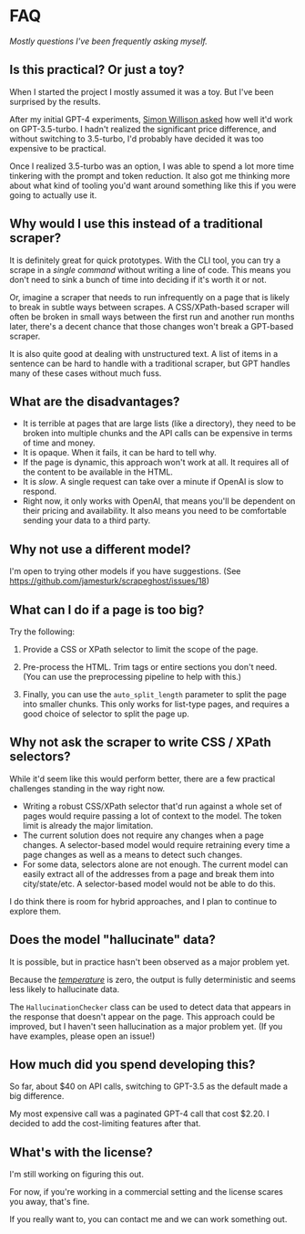 # FAQ 

*Mostly questions I've been frequently asking myself.*

## Is this practical? Or just a toy?

When I started the project I mostly assumed it was a toy. But I've been surprised by the results.

After my initial GPT-4 experiments, [Simon Willison asked](https://mastodon.social/@simon@simonwillison.net/110042216119791967) how well it'd work on GPT-3.5-turbo. I hadn't realized the significant price difference, and without switching to 3.5-turbo, I'd probably have decided it was too expensive to be practical.

Once I realized 3.5-turbo was an option, I was able to spend a lot more time tinkering with the prompt and token reduction.  It also got me thinking more about what kind of tooling you'd want around something like this if you were going to actually use it.

## Why would I use this instead of a traditional scraper?

It is definitely great for quick prototypes. With the CLI tool, you can try a scrape in a *single command* without writing a line of code.
This means you don't need to sink a bunch of time into deciding if it's worth it or not.

Or, imagine a scraper that needs to run infrequently on a page that is likely to break in subtle ways between scrapes.
A CSS/XPath-based scraper will often be broken in small ways between the first run and another run months later, there's a decent chance that those changes won't break a GPT-based scraper.

It is also quite good at dealing with unstructured text. A list of items in a sentence can be hard to handle with a traditional scraper, but GPT handles many of these cases without much fuss.

## What are the disadvantages?

* It is terrible at pages that are large lists (like a directory), they need to be broken into multiple chunks and the API calls can be expensive in terms of time and money.
* It is opaque.  When it fails, it can be hard to tell why.
* If the page is dynamic, this approach won't work at all.  It requires all of the content to be available in the HTML.
* It is *slow*.  A single request can take over a minute if OpenAI is slow to respond.
* Right now, it only works with OpenAI, that means you'll be dependent on their pricing and availability. It also means
you need to be comfortable sending your data to a third party.


## Why not use a different model?

I'm open to trying other models if you have suggestions.  (See <https://github.com/jamesturk/scrapeghost/issues/18>)

## What can I do if a page is too big?

Try the following:

1. Provide a CSS or XPath selector to limit the scope of the page.

2. Pre-process the HTML. Trim tags or entire sections you don't need.  (You can use the preprocessing pipeline to help with this.)

3. Finally, you can use the `auto_split_length` parameter to split the page into smaller chunks.  This only works for list-type pages, and requires a good choice of selector to split the page up.

## Why not ask the scraper to write CSS / XPath selectors?

While it'd seem like this would perform better, there are a few practical challenges standing in the way right now.

* Writing a robust CSS/XPath selector that'd run against a whole set of pages would require passing a lot of context to the model. The token limit is already the major limitation.
* The current solution does not require any changes when a page changes.  A selector-based model would require retraining every time a page changes as well as a means to detect such changes.
* For some data, selectors alone are not enough. The current model can easily extract all of the addresses from a page and break them into city/state/etc. A selector-based model would not be able to do this.

I do think there is room for hybrid approaches, and I plan to continue to explore them.

## Does the model "hallucinate" data?

It is possible, but in practice hasn't been observed as a major problem yet.

Because the [*temperature*](https://platform.openai.com/docs/api-reference/completions) is zero, the output is fully deterministic and seems less likely to hallucinate data.

The `HallucinationChecker` class can be used to detect data that appears in the response that doesn't appear on the page. This approach could be improved, but I haven't seen hallucination as a major problem yet.  (If you have examples, please open an issue!)

## How much did you spend developing this?

So far, about $40 on API calls, switching to GPT-3.5 as the default made a big difference.

My most expensive call was a paginated GPT-4 call that cost $2.20.  I decided to add the cost-limiting features after that.

## What's with the license?

I'm still working on figuring this out.

For now, if you're working in a commercial setting and the license scares you away, that's fine.

If you really want to, you can contact me and we can work something out.